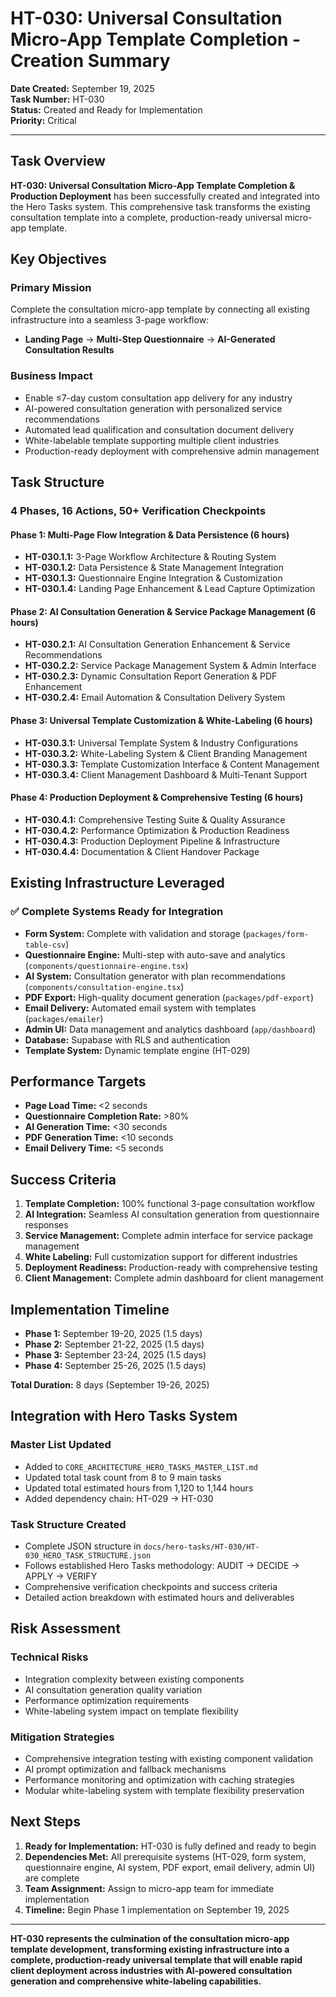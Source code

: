 # HT-030: Universal Consultation Micro-App Template Completion - Creation Summary

**Date Created:** September 19, 2025  
**Task Number:** HT-030  
**Status:** Created and Ready for Implementation  
**Priority:** Critical  

---

## Task Overview

**HT-030: Universal Consultation Micro-App Template Completion & Production Deployment** has been successfully created and integrated into the Hero Tasks system. This comprehensive task transforms the existing consultation template into a complete, production-ready universal micro-app template.

## Key Objectives

### **Primary Mission**
Complete the consultation micro-app template by connecting all existing infrastructure into a seamless 3-page workflow:
- **Landing Page** → **Multi-Step Questionnaire** → **AI-Generated Consultation Results**

### **Business Impact**
- Enable ≤7-day custom consultation app delivery for any industry
- AI-powered consultation generation with personalized service recommendations
- Automated lead qualification and consultation document delivery
- White-labelable template supporting multiple client industries
- Production-ready deployment with comprehensive admin management

## Task Structure

### **4 Phases, 16 Actions, 50+ Verification Checkpoints**

#### **Phase 1: Multi-Page Flow Integration & Data Persistence** (6 hours)
- **HT-030.1.1:** 3-Page Workflow Architecture & Routing System
- **HT-030.1.2:** Data Persistence & State Management Integration
- **HT-030.1.3:** Questionnaire Engine Integration & Customization
- **HT-030.1.4:** Landing Page Enhancement & Lead Capture Optimization

#### **Phase 2: AI Consultation Generation & Service Package Management** (6 hours)
- **HT-030.2.1:** AI Consultation Generation Enhancement & Service Recommendations
- **HT-030.2.2:** Service Package Management System & Admin Interface
- **HT-030.2.3:** Dynamic Consultation Report Generation & PDF Enhancement
- **HT-030.2.4:** Email Automation & Consultation Delivery System

#### **Phase 3: Universal Template Customization & White-Labeling** (6 hours)
- **HT-030.3.1:** Universal Template System & Industry Configurations
- **HT-030.3.2:** White-Labeling System & Client Branding Management
- **HT-030.3.3:** Template Customization Interface & Content Management
- **HT-030.3.4:** Client Management Dashboard & Multi-Tenant Support

#### **Phase 4: Production Deployment & Comprehensive Testing** (6 hours)
- **HT-030.4.1:** Comprehensive Testing Suite & Quality Assurance
- **HT-030.4.2:** Performance Optimization & Production Readiness
- **HT-030.4.3:** Production Deployment Pipeline & Infrastructure
- **HT-030.4.4:** Documentation & Client Handover Package

## Existing Infrastructure Leveraged

### **✅ Complete Systems Ready for Integration**
- **Form System:** Complete with validation and storage (`packages/form-table-csv`)
- **Questionnaire Engine:** Multi-step with auto-save and analytics (`components/questionnaire-engine.tsx`)
- **AI System:** Consultation generator with plan recommendations (`components/consultation-engine.tsx`)
- **PDF Export:** High-quality document generation (`packages/pdf-export`)
- **Email Delivery:** Automated email system with templates (`packages/emailer`)
- **Admin UI:** Data management and analytics dashboard (`app/dashboard`)
- **Database:** Supabase with RLS and authentication
- **Template System:** Dynamic template engine (HT-029)

## Performance Targets

- **Page Load Time:** <2 seconds
- **Questionnaire Completion Rate:** >80%
- **AI Generation Time:** <30 seconds
- **PDF Generation Time:** <10 seconds
- **Email Delivery Time:** <5 seconds

## Success Criteria

1. **Template Completion:** 100% functional 3-page consultation workflow
2. **AI Integration:** Seamless AI consultation generation from questionnaire responses
3. **Service Management:** Complete admin interface for service package management
4. **White Labeling:** Full customization support for different industries
5. **Deployment Readiness:** Production-ready with comprehensive testing
6. **Client Management:** Complete admin dashboard for client management

## Implementation Timeline

- **Phase 1:** September 19-20, 2025 (1.5 days)
- **Phase 2:** September 21-22, 2025 (1.5 days)
- **Phase 3:** September 23-24, 2025 (1.5 days)
- **Phase 4:** September 25-26, 2025 (1.5 days)

**Total Duration:** 8 days (September 19-26, 2025)

## Integration with Hero Tasks System

### **Master List Updated**
- Added to `CORE_ARCHITECTURE_HERO_TASKS_MASTER_LIST.md`
- Updated total task count from 8 to 9 main tasks
- Updated total estimated hours from 1,120 to 1,144 hours
- Added dependency chain: HT-029 → HT-030

### **Task Structure Created**
- Complete JSON structure in `docs/hero-tasks/HT-030/HT-030_HERO_TASK_STRUCTURE.json`
- Follows established Hero Tasks methodology: AUDIT → DECIDE → APPLY → VERIFY
- Comprehensive verification checkpoints and success criteria
- Detailed action breakdown with estimated hours and deliverables

## Risk Assessment

### **Technical Risks**
- Integration complexity between existing components
- AI consultation generation quality variation
- Performance optimization requirements
- White-labeling system impact on template flexibility

### **Mitigation Strategies**
- Comprehensive integration testing with existing component validation
- AI prompt optimization and fallback mechanisms
- Performance monitoring and optimization with caching strategies
- Modular white-labeling system with template flexibility preservation

## Next Steps

1. **Ready for Implementation:** HT-030 is fully defined and ready to begin
2. **Dependencies Met:** All prerequisite systems (HT-029, form system, questionnaire engine, AI system, PDF export, email delivery, admin UI) are complete
3. **Team Assignment:** Assign to micro-app team for immediate implementation
4. **Timeline:** Begin Phase 1 implementation on September 19, 2025

---

**HT-030 represents the culmination of the consultation micro-app template development, transforming existing infrastructure into a complete, production-ready universal template that will enable rapid client deployment across industries with AI-powered consultation generation and comprehensive white-labeling capabilities.**
